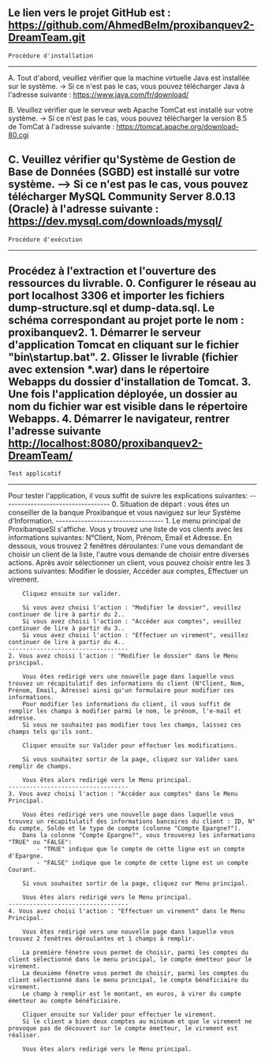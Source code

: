 Le lien vers le projet GitHub est :
	https://github.com/AhmedBelm/proxibanquev2-DreamTeam.git
--------------------------------------------------------------------------------------------------------------------------------------------------------------------------	
	Procédure d'installation
--------------------------------------------------------------------------------------------------------------------------------------------------------------------------
A. Tout d'abord, veuillez vérifier que la machine virtuelle Java est installée sur le système.
	-> Si ce n'est pas le cas, vous pouvez télécharger Java à l'adresse suivante : https://www.java.com/fr/download/
	
B. Veuillez vérifier que le serveur web Apache TomCat est installé sur votre système.
		-> Si ce n'est pas le cas, vous pouvez télécharger la version 8.5 de TomCat à l'adresse suivante : https://tomcat.apache.org/download-80.cgi
		
C. Veuillez vérifier qu'Système de Gestion de Base de Données (SGBD) est installé sur votre système.
		--> Si ce n'est pas le cas, vous pouvez télécharger MySQL Community Server 8.0.13 (Oracle) à l'adresse suivante : https://dev.mysql.com/downloads/mysql/
--------------------------------------------------------------------------------------------------------------------------------------------------------------------------
	Procédure d'exécution
--------------------------------------------------------------------------------------------------------------------------------------------------------------------------
Procédez à l'extraction et l'ouverture des ressources du livrable.
		0. Configurer le réseau au port localhost 3306 et importer les fichiers dump-structure.sql et dump-data.sql. Le schéma correspondant au projet porte le nom : proxibanquev2.
		1. Démarrer le serveur d'application Tomcat en cliquant sur le fichier "bin\startup.bat".
		2. Glisser le livrable (fichier avec extension *.war) dans le répertoire Webapps du dossier d'installation de Tomcat.
		3. Une fois l'application déployée, un dossier au nom du fichier war est visible dans le répertoire Webapps.
		4. Démarrer le navigateur, rentrer l'adresse suivante <http://localhost:8080/proxibanquev2-DreamTeam/>
--------------------------------------------------------------------------------------------------------------------------------------------------------------------------	
	Test applicatif
--------------------------------------------------------------------------------------------------------------------------------------------------------------------------
Pour tester l'application, il vous suffit de suivre les explications suivantes:
	----------------------------------
	0. Situation de départ : vous êtes un conseiller de la banque Proxibanque et vous naviguez sur leur Système d'Information.
	----------------------------------
	1. Le menu principal de ProxibanqueSI s'affiche. Vous y trouvez une liste de vos clients avec les informations suivantes: N°Client, Nom, Prénom, Email et Adresse. 
		En dessous, vous trouvez 2 fenêtres déroulantes: l'une vous demandant de choisir un client de la liste, l'autre vous demande de choisir entre diverses actions.
		Après avoir sélectionner un client, vous pouvez choisir entre les 3 actions suivantes: Modifier le dossier, Accéder aux comptes, Effectuer un virement.
		
		Cliquez ensuite sur valider.
		
		Si vous avez choisi l'action : "Modifier le dossier", veuillez continuer de lire à partir du 2..
		Si vous avez choisi l'action : "Accéder aux comptes", veuillez continuer de lire à partir du 3..
		Si vous avez choisi l'action : "Effectuer un virement", veuillez continuer de lire à partir du 4..
	----------------------------------	
	2. Vous avez choisi l'action : "Modifier le dossier" dans le Menu principal.
	
		Vous êtes redirigé vers une nouvelle page dans laquelle vous trouvez un récapitulatif des informations du client (N°Client, Nom, Prénom, Email, Adresse) ainsi qu'un formulaire pour modifier ces informations.
		Pour modifier les informations du client, il vous suffit de remplir les champs à modifier parmi le nom, le prénom, l'e-mail et adresse.
		Si vous ne souhaitez pas modifier tous les champs, laissez ces champs tels qu'ils sont. 
		
		Cliquer ensuite sur Valider pour effectuer les modifications. 

		Si vous souhaitez sortir de la page, cliquez sur Valider sans remplir de champs. 
	
		Vous êtes alors redirigé vers le Menu principal.
	----------------------------------	
	3. Vous avez choisi l'action : "Accéder aux comptes" dans le Menu Principal.
	
		Vous êtes redirigé vers une nouvelle page dans laquelle vous trouvez un récapitulatif des informations bancaires du client : ID, N° du compte, Solde et le type de compte (colonne "Compte Epargne?").
		Dans la colonne "Compte Epargne?", vous trouverez les informations "TRUE" ou "FALSE":
			- "TRUE" indique que le compte de cette ligne est un compte d'Epargne.
			- "FALSE" indique que le compte de cette ligne est un compte Courant.
		
		Si vous souhaitez sortir de la page, cliquez sur Menu principal. 
	
		Vous êtes alors redirigé vers le Menu principal.
	----------------------------------	
	4. Vous avez choisi l'action : "Effectuer un virement" dans le Menu Principal.
		
		Vous êtes redirigé vers une nouvelle page dans laquelle vous trouvez 2 fenêtres déroulantes et 1 champs à remplir.
		
		La première fênetre vous permet de choisir, parmi les comptes du client sélectionné dans le menu principal, le compte émetteur pour le virement.
		La deuxième fênetre vous permet de choisir, parmi les comptes du client sélectionné dans le menu principal, le compte bénéficiaire du virement.
		Le champ à remplir est le montant, en euros, à virer du compte émetteur au compte bénéficiaire. 
		
		Cliquer ensuite sur Valider pour effectuer le virement. 
		Si le client a bien deux comptes au minimum et que le virement ne provoque pas de découvert sur le compte émetteur, le virement est réaliser. 
		
		Vous êtes alors redirigé vers le Menu principal.
